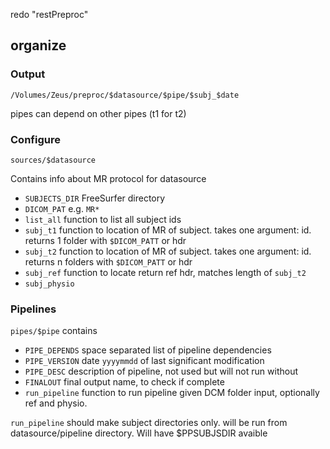 redo "restPreproc" 

## organize

### Output
 `/Volumes/Zeus/preproc/$datasource/$pipe/$subj_$date`

pipes can depend on other pipes (t1 for t2)

### Configure
 `sources/$datasource` 

Contains info about MR protocol for datasource
 * `SUBJECTS_DIR` FreeSurfer directory
 * `DICOM_PAT` e.g. `MR*`
 * `list_all` function to list all subject ids
 * `subj_t1` function to location of MR of subject. takes one argument: id. returns 1 folder with `$DICOM_PATT` or hdr
 * `subj_t2` function to location of MR of subject. takes one argument: id. returns n folders with `$DICOM_PATT` or hdr 
 * `subj_ref` function to locate  return ref hdr, matches length of `subj_t2`
 * `subj_physio` 

### Pipelines
`pipes/$pipe`
contains 
 * `PIPE_DEPENDS` space separated list of pipeline dependencies
 * `PIPE_VERSION` date `yyyymmdd` of last significant modification
 * `PIPE_DESC`    description of pipeline, not used but will not run without
 * `FINALOUT`     final output name, to check if complete
 * `run_pipeline` function to run pipeline given DCM folder input, optionally ref and physio.

 `run_pipeline` should make subject directories only. will be run from datasource/pipeline directory. Will have $PPSUBJSDIR avaible
